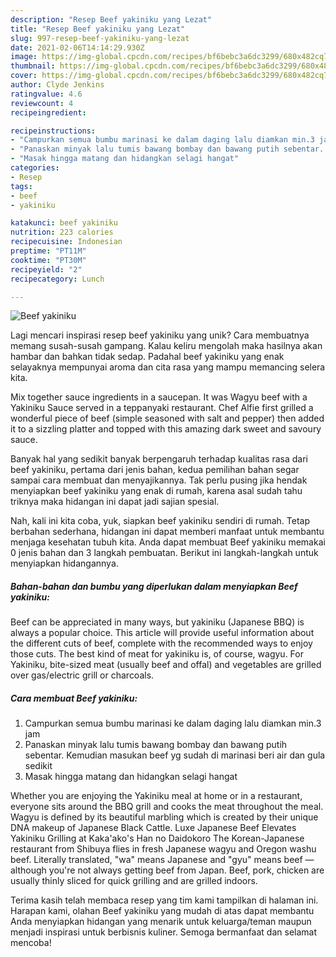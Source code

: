 ```yaml
---
description: "Resep Beef yakiniku yang Lezat"
title: "Resep Beef yakiniku yang Lezat"
slug: 997-resep-beef-yakiniku-yang-lezat
date: 2021-02-06T14:14:29.930Z
image: https://img-global.cpcdn.com/recipes/bf6bebc3a6dc3299/680x482cq70/beef-yakiniku-foto-resep-utama.jpg
thumbnail: https://img-global.cpcdn.com/recipes/bf6bebc3a6dc3299/680x482cq70/beef-yakiniku-foto-resep-utama.jpg
cover: https://img-global.cpcdn.com/recipes/bf6bebc3a6dc3299/680x482cq70/beef-yakiniku-foto-resep-utama.jpg
author: Clyde Jenkins
ratingvalue: 4.6
reviewcount: 4
recipeingredient:

recipeinstructions:
- "Campurkan semua bumbu marinasi ke dalam daging lalu diamkan min.3 jam"
- "Panaskan minyak lalu tumis bawang bombay dan bawang putih sebentar. Kemudian masukan beef yg sudah di marinasi beri air dan gula sedikit"
- "Masak hingga matang dan hidangkan selagi hangat"
categories:
- Resep
tags:
- beef
- yakiniku

katakunci: beef yakiniku 
nutrition: 223 calories
recipecuisine: Indonesian
preptime: "PT11M"
cooktime: "PT30M"
recipeyield: "2"
recipecategory: Lunch

---
```



![Beef yakiniku](https://img-global.cpcdn.com/recipes/bf6bebc3a6dc3299/680x482cq70/beef-yakiniku-foto-resep-utama.jpg)

Lagi mencari inspirasi resep beef yakiniku yang unik? Cara membuatnya memang susah-susah gampang. Kalau keliru mengolah maka hasilnya akan hambar dan bahkan tidak sedap. Padahal beef yakiniku yang enak selayaknya mempunyai aroma dan cita rasa yang mampu memancing selera kita.

Mix together sauce ingredients in a saucepan. It was Wagyu beef with a Yakiniku Sauce served in a teppanyaki restaurant. Chef Alfie first grilled a wonderful piece of beef (simple seasoned with salt and pepper) then added it to a sizzling platter and topped with this amazing dark sweet and savoury sauce.

Banyak hal yang sedikit banyak berpengaruh terhadap kualitas rasa dari beef yakiniku, pertama dari jenis bahan, kedua pemilihan bahan segar sampai cara membuat dan menyajikannya. Tak perlu pusing jika hendak menyiapkan beef yakiniku yang enak di rumah, karena asal sudah tahu triknya maka hidangan ini dapat jadi sajian spesial.


Nah, kali ini kita coba, yuk, siapkan beef yakiniku sendiri di rumah. Tetap berbahan sederhana, hidangan ini dapat memberi manfaat untuk membantu menjaga kesehatan tubuh kita. Anda dapat membuat Beef yakiniku memakai 0 jenis bahan dan 3 langkah pembuatan. Berikut ini langkah-langkah untuk menyiapkan hidangannya.

<!--inarticleads1-->

##### Bahan-bahan dan bumbu yang diperlukan dalam menyiapkan Beef yakiniku:



Beef can be appreciated in many ways, but yakiniku (Japanese BBQ) is always a popular choice. This article will provide useful information about the different cuts of beef, complete with the recommended ways to enjoy those cuts. The best kind of meat for yakiniku is, of course, wagyu. For Yakiniku, bite-sized meat (usually beef and offal) and vegetables are grilled over gas/electric grill or charcoals. 

<!--inarticleads2-->

##### Cara membuat Beef yakiniku:

1. Campurkan semua bumbu marinasi ke dalam daging lalu diamkan min.3 jam
1. Panaskan minyak lalu tumis bawang bombay dan bawang putih sebentar. Kemudian masukan beef yg sudah di marinasi beri air dan gula sedikit
1. Masak hingga matang dan hidangkan selagi hangat


Whether you are enjoying the Yakiniku meal at home or in a restaurant, everyone sits around the BBQ grill and cooks the meat throughout the meal. Wagyu is defined by its beautiful marbling which is created by their unique DNA makeup of Japanese Black Cattle. Luxe Japanese Beef Elevates Yakiniku Grilling at Kaka&#39;ako&#39;s Han no Daidokoro The Korean-Japanese restaurant from Shibuya flies in fresh Japanese wagyu and Oregon washu beef. Literally translated, &#34;wa&#34; means Japanese and &#34;gyu&#34; means beef — although you&#39;re not always getting beef from Japan. Beef, pork, chicken are usually thinly sliced for quick grilling and are grilled indoors. 

Terima kasih telah membaca resep yang tim kami tampilkan di halaman ini. Harapan kami, olahan Beef yakiniku yang mudah di atas dapat membantu Anda menyiapkan hidangan yang menarik untuk keluarga/teman maupun menjadi inspirasi untuk berbisnis kuliner. Semoga bermanfaat dan selamat mencoba!
